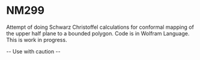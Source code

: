 # NM299

Attempt of doing Schwarz Christoffel calculations for conformal mapping of the upper half plane to a bounded polygon. Code is in Wolfram Language.
This is work in progress. 

-- Use with caution -- 
